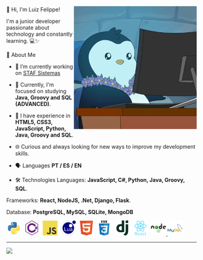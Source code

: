 <img src = "giphy.webp" width = "325px" align = "right">
👋 Hi, I'm Luiz Felippe!

I'm a junior developer passionate about technology and constantly learning. 💻✨

🚀 About Me

- 💼 I’m currently working on [STAF Sistemas](https://www.betha.com.br/)

- 🔭 Currently, I'm focused on studying **Java, Groovy and SQL (ADVANCED)**.

- 🌱 I have experience in **HTML5, CSS3, JavaScript, Python, Java, Groovy and SQL**.

- 🌐 Curious and always looking for new ways to improve my development skills.

- 🗣️ Languages **PT / ES / EN**

- 🛠️ Technologies
Languages: **JavaScript, C#, Python, Java, Groovy, SQL**.

Frameworks: **React, NodeJS, .Net, Django, Flask**.

Database: **PostgreSQL, MySQL, SQLite, MongoDB**

<div>
  <img src="https://github.com/devicons/devicon/blob/master/icons/python/python-original.svg" title="Python" alt="Python" width="40" height="40"/>&nbsp;
  <img src="https://github.com/devicons/devicon/blob/master/icons/csharp/csharp-line.svg" title="Csharp" alt="Csharp" width="40" height="40"/>&nbsp;
  <img src="https://github.com/devicons/devicon/blob/master/icons/javascript/javascript-original.svg" title="JavaScript" alt="JavaScript" width="40" height="40"/>&nbsp;
  <img src="https://github.com/devicons/devicon/blob/master/icons/lua/lua-original.svg" title="lua" alt="lua" width="40" height="40"/>&nbsp;
  <img src="https://github.com/devicons/devicon/blob/master/icons/html5/html5-original.svg" title="HTML5" alt="HTML" width="40" height="40"/>&nbsp;
  <img src="https://github.com/devicons/devicon/blob/master/icons/css3/css3-original-wordmark.svg" title="Css" alt="Css" width="40" height="40"/>&nbsp;
  <img src="https://github.com/devicons/devicon/blob/master/icons/django/django-plain.svg" title="Django" alt="Django" width="40" height="40"/>&nbsp
  <img src="https://github.com/devicons/devicon/blob/master/icons/react/react-original-wordmark.svg" title="React" alt="React" width="40" height="40"/>&nbsp;
  <a href="https://nodejs.org" target="_blank" rel="noreferrer"> <img src="https://raw.githubusercontent.com/devicons/devicon/master/icons/nodejs/nodejs-original-wordmark.svg" alt="nodejs" width="40" height="40"/> </a>
  <img src="https://github.com/devicons/devicon/blob/master/icons/mysql/mysql-original-wordmark.svg" title="SQL" alt="SQL" width="40" height="40"/>&nbsp
</div>

---


<div align = "left">
<img height = "200em" src="https://github-readme-stats.vercel.app/api/top-langs/?username=luizfelippe-dev&show_icons=true&theme=bear&count_private=true"/>

